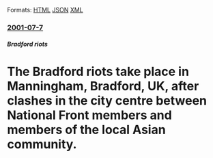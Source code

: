 
Formats: [HTML](/news/2001/07/7/the-bradford-riots-take-place-in-manningham-bradford-uk-after-clashes-in-the-city-centre-between-national-front-members-and-members-of-t.html)  [JSON](/news/2001/07/7/the-bradford-riots-take-place-in-manningham-bradford-uk-after-clashes-in-the-city-centre-between-national-front-members-and-members-of-t.json)  [XML](/news/2001/07/7/the-bradford-riots-take-place-in-manningham-bradford-uk-after-clashes-in-the-city-centre-between-national-front-members-and-members-of-t.xml)  

### [2001-07-7](/news/2001/07/7/index.md)

##### Bradford riots
#  The Bradford riots take place in Manningham, Bradford, UK, after clashes in the city centre between National Front members and members of the local Asian community.



